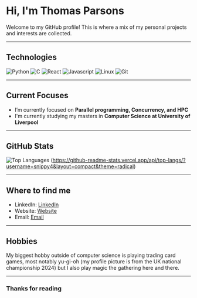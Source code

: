 # Hi, I'm Thomas Parsons

Welcome to my GitHub profile! This is where a mix of my personal projects and interests are collected.

---

##  Technologies

![Python](https://img.shields.io/badge/-Python-3776AB?style=flat-square&logo=python&logoColor=white)
![C](https://img.shields.io/badge/-C-3776AB?style=flat-square&logo=c&logoColor=white)
![React](https://img.shields.io/badge/-React-00ADD8?style=flat-square&logo=react&logoColor=white)
![Javascript](https://img.shields.io/badge/JavaScript-F7DF1E?style=flat-square&logo=javascript&logoColor=black)
![Linux](https://img.shields.io/badge/Linux-FCC624?style=flat-square&logo=linux&logoColor=black)
![Git](https://img.shields.io/badge/-Git-F05032?style=flat-square&logo=git&logoColor=white)
<!-- Add or remove badges based on your skills -->

---

##  Current Focuses

- I’m currently focused on **Parallel programming, Concurrency, and HPC**
- I'm currently studying my masters in **Computer Science at University of Liverpool**

---

##  GitHub Stats

![Top Languages](https://github-readme-stats.vercel.app/api/top-langs/?username=snippy4&layout=compact&theme=radical)
(https://github-readme-stats.vercel.app/api/top-langs/?username=snippy4&layout=compact&theme=radical)

---

##  Where to find me

- LinkedIn: [LinkedIn](https://www.linkedin.com/in/thomas-parsons-6b6964225/)
- Website: [Website](https://thomascparsons.tech/)
- Email: [Email](mailto:thomascparsons@gmail.com)

---

##  Hobbies

My biggest hobby outside of computer science is playing trading card games, most notably yu-gi-oh (my profile picture is from the UK national championship 2024) but I also play magic the gathering here and there.

---

### Thanks for reading
